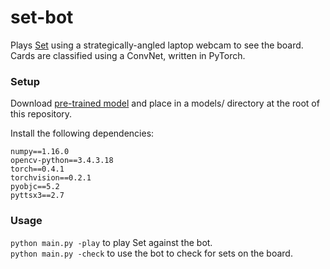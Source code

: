 # set-bot

Plays [Set](https://en.wikipedia.org/wiki/Set_(card_game)) using a strategically-angled laptop webcam to see the board.
Cards are classified using a ConvNet, written in PyTorch.

### Setup
Download [pre-trained model](https://drive.google.com/open?id=1pB5M9qUIJTP3wuRFCLoDK1R2GT3J2T_x) and place in a models/ directory at the root of this repository.

Install the following dependencies:
```
numpy==1.16.0
opencv-python==3.4.3.18
torch==0.4.1
torchvision==0.2.1
pyobjc==5.2
pyttsx3==2.7
```

### Usage
`python main.py -play` to play Set against the bot.  
`python main.py -check` to use the bot to check for sets on the board.
